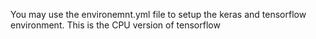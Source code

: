 You may use the environemnt.yml file to setup the keras and tensorflow environment. This is the CPU version of tensorflow

